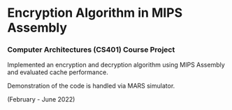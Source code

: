 # Encryption Algorithm in MIPS Assembly

### Computer Architectures (CS401) Course Project

Implemented an encryption and decryption algorithm using MIPS Assembly and evaluated cache performance.

Demonstration  of  the  code  is  handled  via  MARS  simulator.

(February - June 2022)
